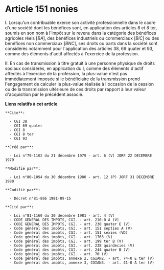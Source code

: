 # Article 151 nonies

I. Lorsqu'un contribuable exerce son activité professionnelle dans le cadre d'une société dont les bénéfices sont, en
application des articles 8 et 8 ter, soumis en son nom à l'impôt sur le revenu dans la catégorie des bénéfices agricoles
réels [*BA*], des bénéfices industriels ou commerciaux [*BIC*] ou des bénéfices non commerciaux [*BNC*], ses droits ou parts
dans la société sont considérés notamment pour l'application des articles 38, 69 quater et 93, comme des éléments d'actif
affectés à l'exercice de la profession.

II. En cas de transmission à titre gratuit à une personne physique de droits sociaux considérés, en application du I, comme
des éléments d'actif affectés à l'exercice de la profession, la plus-value n'est pas immédiatement imposée si le bénéficiaire
de la transmission prend l'engagement de calculer la plus-value réalisée à l'occasion de la cession ou de la transmission
ultérieure de ces droits par rapport à leur valeur d'acquisition par le précédent associé.

**Liens relatifs à cet article**

	**Cite**:

	  - CGI 38
	  - CGI 69 quater
	  - CGI 8
	  - CGI 8 ter
	  - CGI 93

	**Créé par**:

	  - Loi n°79-1102 du 21 décembre 1979 - art. 6 (V) JORF 22 DECEMBRE 1979

	**Modifié par**:

	  - Loi n°80-1094 du 30 décembre 1980 - art. 12 (P) JORF 31 DECEMBRE 1980

	**Codifié par**:

	  - Décret n°81-866 1981-09-15

	**Cité par**:

	  - Loi n°81-1160 du 30 décembre 1981 - art. 4 (V)
	  - CODE GENERAL DES IMPOTS, CGI. - art. 210-0 A (V)
	  - CODE GENERAL DES IMPOTS, CGI. - art. 238 quater E (V)
	  - Code général des impôts, CGI. - art. 151 septies A (V)
	  - Code général des impôts, CGI. - art. 151 sexies (VD)
	  - Code général des impôts, CGI. - art. 1763 (V)
	  - Code général des impôts, CGI. - art. 199 ter B (V)
	  - Code général des impôts, CGI. - art. 238 quindecies (V)
	  - Code général des impôts, CGI. - art. 244 quater B (V)
	  - Code général des impôts, CGI. - art. 70 (V)
	  - Code général des impôts, annexe 2, CGIAN2. - art. 74-0 E ter (V)
	  - Code général des impôts, annexe 3, CGIAN3. - art. 41-0 A ter (V)
